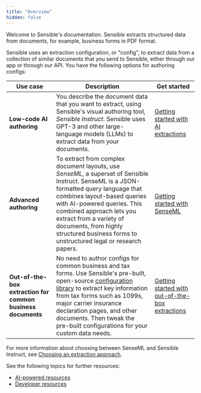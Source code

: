 ```yaml
---
title: "Overview"
hidden: false
---
```


Welcome to Sensible's documentation. Sensible extracts structured data from documents, for example,  business forms in PDF format. 

Sensible uses an extraction configuration, or "config",  to extract data from a collection of similar documents that you send to Sensible, either through our app or through our API. You have the following options for authoring configs:

| Use case                                                    | Description                                                  | Get started                                                  |
| ----------------------------------------------------------- | ------------------------------------------------------------ | ------------------------------------------------------------ |
| **Low-code AI authoring**                                   | You describe the document data that you want to extract, using Sensible's visual authoring tool, *Sensible Instruct*. Sensible uses GPT-3 and other large-language models (LLMs) to extract data from your documents. | [Getting started with AI extractions](doc:getting-started-ai) |
| **Advanced authoring**                                      | To extract from complex document layouts, use *SenseML*, a superset of Sensible Instruct. SenseML is a JSON-formatted query language that combines layout-based queries with AI-powered queries. This combined approach lets you extract from a variety of documents, from highly structured business forms to unstructured legal or research papers. | [Getting started with SenseML](doc:getting-started)          |
| **Out-of-the-box extraction for common business documents** | No need to author configs for common business and tax forms. Use Sensible's pre-built, open-source [configuration library](https://github.com/sensible-hq/sensible-configuration-library/) to extract key information from tax forms such as 1099s, major carrier insurance declaration pages, and other documents. Then tweak the pre-built configurations for your custom data needs. | [Getting started with out-of-the-box extractions](doc:excel-quickstart) |

For more information about choosing between SenseML and Sensible Instruct, see [Choosing an extraction approach](doc:author).

See the following topics for further resources:

- [AI-powered resources](doc:no-code)
- [Developer resources](doc:developer)

